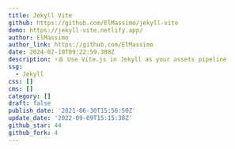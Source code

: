 ```yaml
---
title: Jekyll Vite
github: https://github.com/ElMassimo/jekyll-vite
demo: https://jekyll-vite.netlify.app/
author: ElMassimo
author_link: https://github.com/ElMassimo
date: 2024-02-18T09:22:59.308Z
description: ⚡️🩸 Use Vite.js in Jekyll as your assets pipeline
ssg:
  - Jekyll
css: []
cms: []
category: []
draft: false
publish_date: '2021-06-30T15:56:50Z'
update_date: '2022-09-09T15:15:38Z'
github_star: 44
github_fork: 4
---
```

